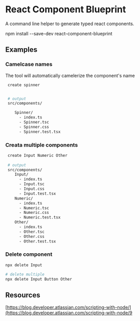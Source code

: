# React Component Blueprint

A command line helper to generate typed react components.

npm install --save-dev react-component-blueprint

## Examples

### Camelcase names

The tool will automatically camelerize the component's name

```bash
 create spinner


 # output
 src/components/

    Spinner/
      - index.ts
      - Spinner.tsc
      - Spinner.css
      - Spinner.test.tsx
```

### Creata multiple components

```bash
 create Input Numeric Other
 
 # output
 src/components/
    Input/
      - index.ts
      - Input.tsc
      - Input.css
      - Input.test.tsx
    Numeric/
      - index.ts
      - Numeric.tsc
      - Numeric.css
      - Numeric.test.tsx
    Other/
      - index.ts
      - Other.tsc
      - Other.css
      - Other.test.tsx
```

### Delete component

```bash
npx delete Input

# delete multiple
npx delete Input Button Other 
```
## Resources 

[https://blog.developer.atlassian.com/scripting-with-node/](https://blog.developer.atlassian.com/scripting-with-node/9